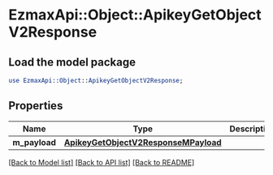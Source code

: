# EzmaxApi::Object::ApikeyGetObjectV2Response

## Load the model package
```perl
use EzmaxApi::Object::ApikeyGetObjectV2Response;
```

## Properties
Name | Type | Description | Notes
------------ | ------------- | ------------- | -------------
**m_payload** | [**ApikeyGetObjectV2ResponseMPayload**](ApikeyGetObjectV2ResponseMPayload.md) |  | 

[[Back to Model list]](../README.md#documentation-for-models) [[Back to API list]](../README.md#documentation-for-api-endpoints) [[Back to README]](../README.md)



